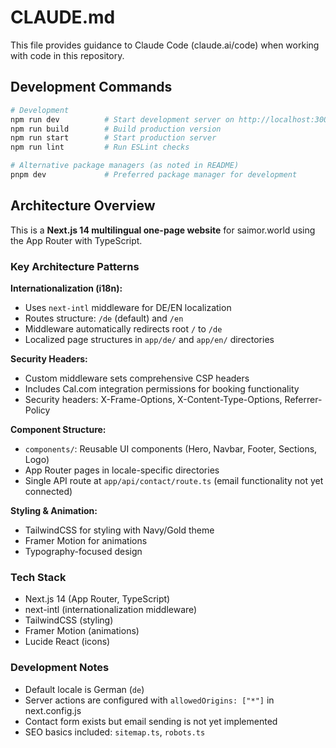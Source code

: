 # CLAUDE.md

This file provides guidance to Claude Code (claude.ai/code) when working with code in this repository.

## Development Commands

```bash
# Development
npm run dev          # Start development server on http://localhost:3000
npm run build        # Build production version
npm run start        # Start production server
npm run lint         # Run ESLint checks

# Alternative package managers (as noted in README)
pnpm dev             # Preferred package manager for development
```

## Architecture Overview

This is a **Next.js 14 multilingual one-page website** for saimor.world using the App Router with TypeScript.

### Key Architecture Patterns

**Internationalization (i18n):**
- Uses `next-intl` middleware for DE/EN localization
- Routes structure: `/de` (default) and `/en`
- Middleware automatically redirects root `/` to `/de`
- Localized page structures in `app/de/` and `app/en/` directories

**Security Headers:**
- Custom middleware sets comprehensive CSP headers
- Includes Cal.com integration permissions for booking functionality
- Security headers: X-Frame-Options, X-Content-Type-Options, Referrer-Policy

**Component Structure:**
- `components/`: Reusable UI components (Hero, Navbar, Footer, Sections, Logo)
- App Router pages in locale-specific directories
- Single API route at `app/api/contact/route.ts` (email functionality not yet connected)

**Styling & Animation:**
- TailwindCSS for styling with Navy/Gold theme
- Framer Motion for animations
- Typography-focused design

### Tech Stack
- Next.js 14 (App Router, TypeScript)
- next-intl (internationalization middleware)
- TailwindCSS (styling)
- Framer Motion (animations)
- Lucide React (icons)

### Development Notes
- Default locale is German (`de`)
- Server actions are configured with `allowedOrigins: ["*"]` in next.config.js
- Contact form exists but email sending is not yet implemented
- SEO basics included: `sitemap.ts`, `robots.ts`
